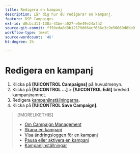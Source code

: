 ```yaml
---
title: Redigera en kampanj
description: Lär dig hur du redigerar en kampanj.
feature: DSP Campaigns
exl-id: d0cbcd11-138a-41be-a027-e5e49e24afa2
source-git-commit: ff50eda8d8b12579d664cf636c3c9e56069d8bb9
workflow-type: tm+mt
source-wordcount: '48'
ht-degree: 2%

---
```


# Redigera en kampanj

1. Klicka på **[!UICONTROL Campaigns]** på huvudmenyn.
1. Klicka på **[!UICONTROL ...]** > **[!UICONTROL Edit]** bredvid kampanjnamnet.
1. Redigera [kampanjinställningarna](campaign-settings.md).
1. Klicka på **[!UICONTROL Save Campaign]**.

>[!MORELIKETHIS]
>
>* [Om Campaign Management](campaign-about.md)
>* [Skapa en kampanj](campaign-create.md)
>* [Visa ändringsloggen för en kampanj](campaign-change-log.md)
>* [Pausa eller aktivera en kampanj](campaign-pause-activate.md)
>* [Kampanjinställningar](campaign-settings.md)
